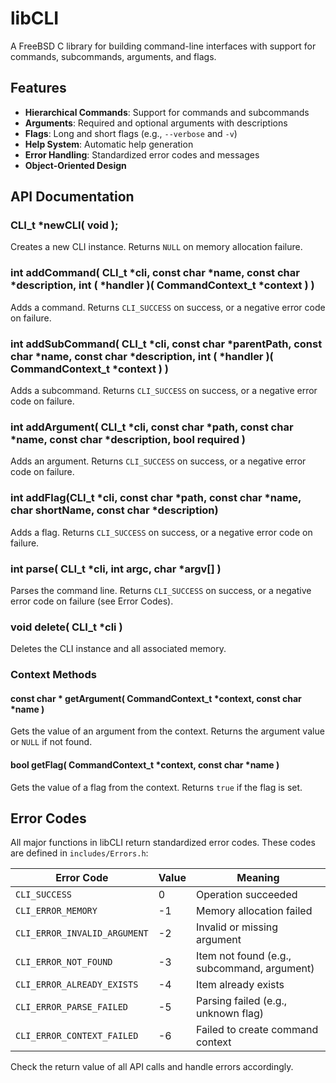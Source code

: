 # libCLI

A FreeBSD C library for building command-line interfaces with support for commands, subcommands, arguments, and flags.

## Features

- **Hierarchical Commands**: Support for commands and subcommands
- **Arguments**: Required and optional arguments with descriptions
- **Flags**: Long and short flags (e.g., `--verbose` and `-v`)
- **Help System**: Automatic help generation
- **Error Handling**: Standardized error codes and messages
- **Object-Oriented Design**

## API Documentation

### CLI_t *newCLI( void );
Creates a new CLI instance. Returns `NULL` on memory allocation failure.

### int addCommand( CLI_t *cli, const char *name, const char *description, int ( *handler )( CommandContext_t *context ) )
Adds a command. Returns `CLI_SUCCESS` on success, or a negative error code on failure.

### int addSubCommand( CLI_t *cli, const char *parentPath, const char *name, const char *description, int ( *handler )( CommandContext_t *context ) )
Adds a subcommand. Returns `CLI_SUCCESS` on success, or a negative error code on failure.

### int addArgument( CLI_t *cli, const char *path, const char *name, const char *description, bool required )
Adds an argument. Returns `CLI_SUCCESS` on success, or a negative error code on failure.

### int addFlag(CLI_t *cli, const char *path, const char *name, char shortName, const char *description)
Adds a flag. Returns `CLI_SUCCESS` on success, or a negative error code on failure.

### int parse( CLI_t *cli, int argc, char *argv[] )
Parses the command line. Returns `CLI_SUCCESS` on success, or a negative error code on failure (see Error Codes).

### void delete( CLI_t *cli )
Deletes the CLI instance and all associated memory.

### Context Methods

#### const char * getArgument( CommandContext_t *context, const char *name )
Gets the value of an argument from the context. Returns the argument value or `NULL` if not found.

#### bool getFlag( CommandContext_t *context, const char *name )
Gets the value of a flag from the context. Returns `true` if the flag is set.

## Error Codes

All major functions in libCLI return standardized error codes. These codes are defined in `includes/Errors.h`:

| Error Code                   | Value | Meaning                                      |
|------------------------------|-------|----------------------------------------------|
| `CLI_SUCCESS`                |     0 | Operation succeeded                          |
| `CLI_ERROR_MEMORY`           |    -1 | Memory allocation failed                     |
| `CLI_ERROR_INVALID_ARGUMENT` |    -2 | Invalid or missing argument                  |
| `CLI_ERROR_NOT_FOUND`        |    -3 | Item not found (e.g., subcommand, argument)  |
| `CLI_ERROR_ALREADY_EXISTS`   |    -4 | Item already exists                          |
| `CLI_ERROR_PARSE_FAILED`     |    -5 | Parsing failed (e.g., unknown flag)          |
| `CLI_ERROR_CONTEXT_FAILED`   |    -6 | Failed to create command context             |

Check the return value of all API calls and handle errors accordingly.
